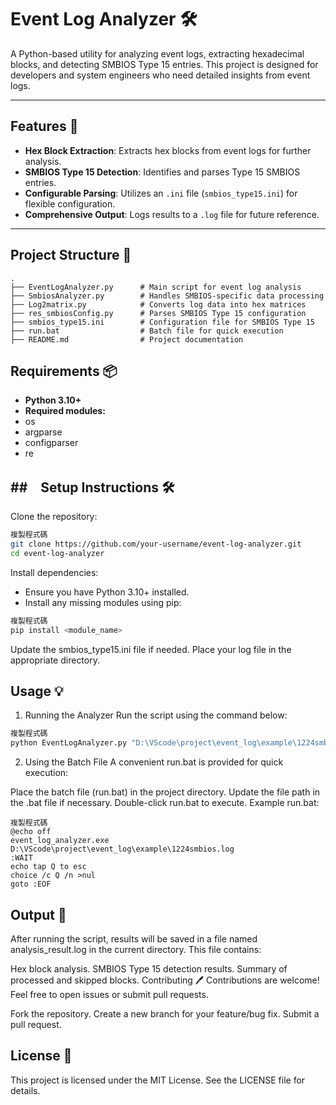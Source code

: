 # Event Log Analyzer 🛠️

A Python-based utility for analyzing event logs, extracting hexadecimal blocks, and detecting SMBIOS Type 15 entries. This project is designed for developers and system engineers who need detailed insights from event logs.

---

## Features 🚀
- **Hex Block Extraction**: Extracts hex blocks from event logs for further analysis.
- **SMBIOS Type 15 Detection**: Identifies and parses Type 15 SMBIOS entries.
- **Configurable Parsing**: Utilizes an `.ini` file (`smbios_type15.ini`) for flexible configuration.
- **Comprehensive Output**: Logs results to a `.log` file for future reference.

---

## Project Structure 📂
```plaintext
.
├── EventLogAnalyzer.py      # Main script for event log analysis
├── SmbiosAnalyzer.py        # Handles SMBIOS-specific data processing
├── Log2matrix.py            # Converts log data into hex matrices
├── res_smbiosConfig.py      # Parses SMBIOS Type 15 configuration
├── smbios_type15.ini        # Configuration file for SMBIOS Type 15
├── run.bat                  # Batch file for quick execution
├── README.md                # Project documentation
```
## Requirements 📦
- **Python 3.10+**
- **Required modules:**
- os
- argparse
- configparser
- re

##　Setup Instructions 🛠️
---
Clone the repository:

```bash
複製程式碼
git clone https://github.com/your-username/event-log-analyzer.git
cd event-log-analyzer
```
Install dependencies:

- Ensure you have Python 3.10+ installed.
- Install any missing modules using pip:
```bash
複製程式碼
pip install <module_name>
```
Update the smbios_type15.ini file if needed.
Place your log file in the appropriate directory.

## Usage 💡
1. Running the Analyzer
Run the script using the command below:

```bash
複製程式碼
python EventLogAnalyzer.py "D:\VScode\project\event_log\example\1224smbios.log"
```
2. Using the Batch File
A convenient run.bat is provided for quick execution:

Place the batch file (run.bat) in the project directory.
Update the file path in the .bat file if necessary.
Double-click run.bat to execute.
Example run.bat:

```plaintext
複製程式碼
@echo off
event_log_analyzer.exe D:\VScode\project\event_log\example\1224smbios.log
:WAIT
echo tap Q to esc
choice /c Q /n >nul
goto :EOF
```
## Output 📄
After running the script, results will be saved in a file named analysis_result.log in the current directory. This file contains:

Hex block analysis.
SMBIOS Type 15 detection results.
Summary of processed and skipped blocks.
Contributing 🖊️
Contributions are welcome! Feel free to open issues or submit pull requests.

Fork the repository.
Create a new branch for your feature/bug fix.
Submit a pull request.
## License 📜
This project is licensed under the MIT License. See the LICENSE file for details.

